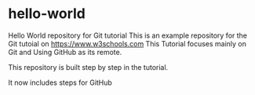 # hello-world
Hello World repository for Git tutorial
This is an example repository for the Git tutoial on https://www.w3schools.com
This Tutorial focuses mainly on Git and Using GitHub as its remote.

This repository is built step by step in the tutorial.

It now includes steps for GitHub
